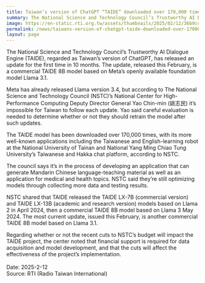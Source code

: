 ```yaml
---
title: Taiwan’s version of ChatGPT “TAIDE” downloaded over 170,000 times
summary: The National Science and Technology Council’s Trustworthy AI Dialogue Engine (TAIDE), regarded as Taiwan’s version of ChatGPT, has released an update for the first time in 10 months.
image: https://en-static.rti.org.tw/assets/thumbnails/2025/02/12/36b9ccf3c93f1129f6316abc43f3de90.jpg
permalink: /news/taiwans-version-of-chatgpt-taide-downloaded-over-170000-times/
layout: page
---
```


The National Science and Technology Council’s Trustworthy AI Dialogue Engine (TAIDE), regarded as Taiwan’s version of ChatGPT, has released an update for the first time in 10 months. The update, released this February, is a commercial TAIDE 8B model based on Meta’s openly available foundation model Llama 3.1.

Meta has already released Llama version 3.4, but according to The National Science and Technology Council (NSTC)’s National Center for High-Performance Computing Deputy Director General Yao Chin-min (姚志民) it’s impossible for Taiwan to follow each update. Yao said careful evaluation is needed to determine whether or not they should retrain the model after such updates.

The TAIDE model has been downloaded over 170,000 times, with its more well-known applications including the Taiwanese and English-learning robot at the National University of Tainan and National Yang Ming Chiao Tung University’s Taiwanese and Hakka chat platform, according to NSTC. 

The council says it’s in the process of developing an application that can generate Mandarin Chinese language-teaching material as well as an application for medical and health topics. NSTC said they’re still optimizing models through collecting more data and testing results.

NSTC shared that TAIDE released the TAIDE LX-7B (commercial version) and TAIDE LX-13B (academic and research version) models based on Llama 2 in April 2024, then a commercial TAIDE 8B model based on Llama 3 May 2024. The most current update, issued this February, is another commercial TAIDE 8B model based on Llama 3.1.

Regarding whether or not the recent cuts to NSTC’s budget will impact the TAIDE project, the center noted that financial support is required for data acquisition and model development, and that the cuts will affect the effectiveness of the project’s implementation. 
<br/>
<br/>
Date: 2025-2-12
<br/>
Source: RTI (Radio Taiwan International)

